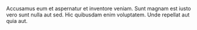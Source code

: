 Accusamus eum et aspernatur et inventore veniam. Sunt magnam est iusto vero sunt nulla aut sed. Hic quibusdam enim voluptatem. Unde repellat aut quia aut.